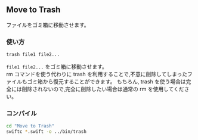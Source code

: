 ## Move to Trash

ファイルをゴミ箱に移動させます。

### 使い方

```sh
trash file1 file2...
```

`file1 file2...` をゴミ箱に移動させます。<br>
rm コマンドを使う代わりに trash を利用することで,不意に削除してしまったファイルもゴミ箱から復元することができます。
もちろん, trash を使う場合は完全には削除されないので,完全に削除したい場合は通常の rm を使用してください。

### コンパイル

```sh
cd "Move to Trash"
swiftc *.swift -o ../bin/trash
```